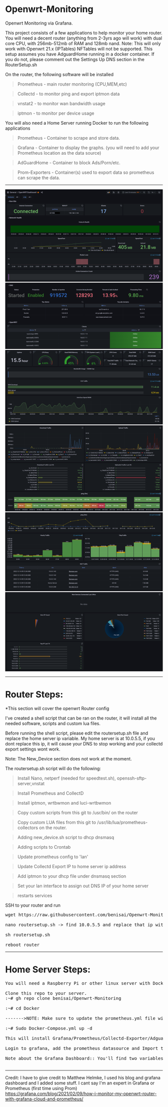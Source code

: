# Openwrt-Monitoring
Openwrt Monitoring via Grafana.

This project consists of a few applications to help monitor your home router. You will need a decent router (anything from 2-3yrs ago will work) with dual core CPU, with 256mb-512mb of RAM and 128mb nand.
Note: This will only work with Openwrt 21.x (IPTables) NFTables will not be supported. This setup assumes you have AdguardHome running in a docker container. If you do not, please comment out the Settings Up DNS section in the RouterSetup.sh 


On the router, the following software will be installed

  >Prometheus - main router monitoring (CPU,MEM,etc)

  >Collectd - to monitor ping and export iptmon data 

  >vnstat2 - to monitor wan bandwidth usage

  >iptmon - to monitor per device usage

You will also need a Home Server running Docker to run the following applications

  >Prometheus - Container to scrape and store data.

  >Grafana - Container to display the graphs. (you will need to add your Prometheus location as the data source) 

  >AdGuardHome - Container to block Ads/Porn/etc.

  >Prom-Exporters - Container(s) used to export data so prometheus can scrape the data. 


----

![Grafana Dashboard](https://github.com/benisai/Openwrt-Monitoring/blob/main/screenshots/Dashboard1.PNG)
![Grafana Dashboard](https://github.com/benisai/Openwrt-Monitoring/blob/main/screenshots/Dashboard2.PNG)
![Grafana Dashboard](https://github.com/benisai/Openwrt-Monitoring/blob/main/screenshots/Dashboard3.PNG)
![Grafana Dashboard](https://github.com/benisai/Openwrt-Monitoring/blob/main/screenshots/Dashboard4.PNG)
![Grafana Dashboard](https://github.com/benisai/Openwrt-Monitoring/blob/main/screenshots/Dashboard5.PNG)
![Grafana Dashboard](https://github.com/benisai/Openwrt-Monitoring/blob/main/screenshots/Dashboard6.PNG)

---------------------------------------------------------------
# Router Steps: 
*This section will cover the openwrt Router config

I've created a shell script that can be ran on the router, it will install all the needed software, scripts and custom lua files. 

Before running the shell script, please edit the routersetup.sh file and replace the home server ip variable. My home server is at 10.0.5.5, if you dont replace this ip, it will cause your DNS to stop working and your collectd export settings wont work. 

Note: The New_Device section does not work at the moment.

The routersetup.sh script will do the following:

 >Install Nano, netperf (needed for speedtest.sh), openssh-sftp-server,vnstat

 >Install Prometheus and CollectD
 
 >Install iptmon, wrtbwmon and luci-wrtbwmon
 
 >Copy custom scripts from this git to /usr/bin/ on the router
 
 >Copy custom LUA files from this git to /usr/lib/lua/prometheus-collectors on the router.
 
 >Adding new_device.sh script to dhcp dnsmasq
 
 >Adding scripts to Crontab
 
 >Update prometheus config to 'lan'
 
 >Update Collectd Export IP to home server ip address
 
 >Add iptmon to your dhcp file under dnsmasq section
 
 >Set your lan interface to assign out DNS IP of your home server
 
 >restarts services



SSH to your router and run
<pre>
wget https://raw.githubusercontent.com/benisai/Openwrt-Monitoring/main/routersetup.sh

nano routersetup.sh -> find 10.0.5.5 and replace that ip with your home-server ip.

sh routersetup.sh

reboot router
</pre>

---------------------------------------------------------------
# Home Server Steps:

<pre>
You will need a Raspberry Pi or other linux server with Docker and Docker Compose. 

Clone this repo to your server. 
:~# gh repo clone benisai/Openwrt-Monitoring

:~# cd Docker

------->NOTE: Make sure to update the prometheus.yml file with your server IP and router IP.

:~# Sudo Docker-Compose.yml up -d

This will install Grafana/Prometheus/Collectd-Exporter/AdguardHome/AdguardHome-Exporter.

Login to grafana, add the prometheus datasource and Import the dashboard from this GIT Repo. (OpenWRT-Dashboard.json)

Note about the Grafana Dashboard:: You'll find two variables at the top. One for iptimon (hostname) and (srcip) for prometheus metrics. Unfortunately Prometheus exporter does not export via hostname only IP address. And iptimon exports as hostname. You can use the DHCP panel to find the corresponding IP address to hostname. 

</pre>

---
Credit: I have to give credit to Matthew Helmke, I used his blog and grafana dashboard and I added some stuff. I cant say I'm an expert in Grafana or Prometheus (first time using Prom)
https://grafana.com/blog/2021/02/09/how-i-monitor-my-openwrt-router-with-grafana-cloud-and-prometheus/
